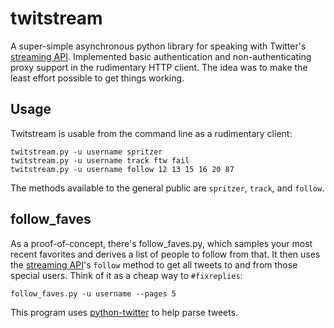 # twitstream #

A super-simple asynchronous python library for speaking with Twitter's
[streaming API][]. Implemented basic authentication and non-authenticating
proxy support in the rudimentary HTTP client. The idea was to make the least 
effort possible to get things working.

[streaming API]: http://apiwiki.twitter.com/Streaming-API-Documentation

## Usage ##

Twitstream is usable from the command line as a rudimentary client:

    twitstream.py -u username spritzer
    twitstream.py -u username track ftw fail
    twitstream.py -u username follow 12 13 15 16 20 87

The methods available to the general public are `spritzer`, `track`, and 
`follow`.

## follow\_faves ##

As a proof-of-concept, there's follow\_faves.py, which samples your most 
recent favorites and derives a list of people to follow from that. It then 
uses the [streaming API][]'s `follow` method to get all tweets to and from 
those special users. Think of it as a cheap way to `#fixreplies`:

    follow_faves.py -u username --pages 5

This program uses [python-twitter][] to help parse tweets.

[python-twitter]: http://code.google.com/p/python-twitter/
